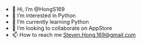 - 👋 Hi, I’m @HongS169
- 👀 I’m interested in Python
- 🌱 I’m currently learning Python 
- 💞️ I’m looking to collaborate on AppStore
- 📫 How to reach me Steven.Hong.169@gmail.com

<!---
HongS169/HongS169 is a ✨ special ✨ repository because its `README.md` (this file) appears on your GitHub profile.
You can click the Preview link to take a look at your changes.
--->
